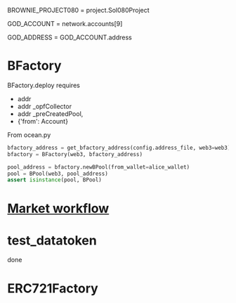 BROWNIE_PROJECT080 = project.Sol080Project

GOD_ACCOUNT = network.accounts[9]

GOD_ADDRESS = GOD_ACCOUNT.address


# BFactory
BFactory.deploy requires
- addr
- addr _opfCollector
- addr _preCreatedPool,
- {'from': Account}

From ocean.py

```python
bfactory_address = get_bfactory_address(config.address_file, web3=web3)
bfactory = BFactory(web3, bfactory_address)

pool_address = bfactory.newBPool(from_wallet=alice_wallet)
pool = BPool(web3, pool_address)
assert isinstance(pool, BPool)
```

# [Market workflow](https://github.com/oceanprotocol/ocean.py/blob/v4main/READMEs/marketplace-flow.md)

# test_datatoken
done


# ERC721Factory








